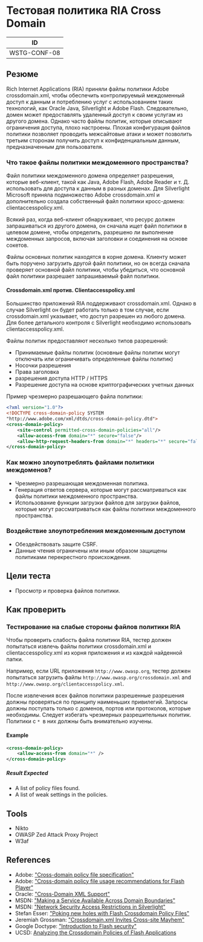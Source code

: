 # Тестовая политика RIA Cross Domain

| ID |
| ------------- |
| WSTG-CONF-08 |

## Резюме

Rich Internet Applications (RIA) приняли файлы политики Adobe crossdomain.xml, чтобы обеспечить контролируемый междоменный доступ к данным и потреблению услуг с использованием таких технологий, как Oracle Java, Silverlight и Adobe Flash. Следовательно, домен может предоставлять удаленный доступ к своим услугам из другого домена. Однако часто файлы политик, которые описывают ограничения доступа, плохо настроены. Плохая конфигурация файлов политики позволяет проводить межсайтовые атаки и может позволить третьим сторонам получить доступ к конфиденциальным данным, предназначенным для пользователя.

### Что такое файлы политики междоменного пространства?

Файл политики междоменного домена определяет разрешения, которые веб-клиент, такой как Java, Adobe Flash, Adobe Reader и т. Д. использовать для доступа к данным в разных доменах. Для Silverlight Microsoft приняла подмножество Adobe crossdomain.xml и дополнительно создала собственный файл политики кросс-домена: clientaccesspolicy.xml.

Всякий раз, когда веб-клиент обнаруживает, что ресурс должен запрашиваться из другого домена, он сначала ищет файл политики в целевом домене, чтобы определить, разрешено ли выполнение междоменных запросов, включая заголовки и соединения на основе сокетов.

Файлы основных политик находятся в корне домена. Клиенту может быть поручено загрузить другой файл политики, но он всегда сначала проверяет основной файл политики, чтобы убедиться, что основной файл политики разрешает запрашиваемый файл политики.

#### Crossdomain.xml против. Clientaccesspolicy.xml

Большинство приложений RIA поддерживают crossdomain.xml. Однако в случае Silverlight он будет работать только в том случае, если crossdomain.xml указывает, что доступ разрешен из любого домена. Для более детального контроля с Silverlight необходимо использовать clientaccesspolicy.xml.

Файлы политик предоставляют несколько типов разрешений:

- Принимаемые файлы политик (основные файлы политик могут отключать или ограничивать определенные файлы политик)
- Носочки разрешения
- Права заголовка
- разрешения доступа HTTP / HTTPS
- Разрешение доступа на основе криптографических учетных данных

Пример чрезмерно разрешающего файла политики:

```xml
<?xml version="1.0"?>
<!DOCTYPE cross-domain-policy SYSTEM
"http://www.adobe.com/xml/dtds/cross-domain-policy.dtd">
<cross-domain-policy>
    <site-control permitted-cross-domain-policies="all"/>
    <allow-access-from domain="*" secure="false"/>
    <allow-http-request-headers-from domain="*" headers="*" secure="false"/>
</cross-domain-policy>
```

### Как можно злоупотреблять файлами политики междоменов?

- Чрезмерно разрешающая междоменная политика.
- Генерация ответов сервера, которые могут рассматриваться как файлы политики междоменного пространства.
- Использование функции загрузки файлов для загрузки файлов, которые могут рассматриваться как файлы политики междоменного пространства.

### Воздействие злоупотребления междоменным доступом

- Обездействовать защите CSRF.
- Данные чтения ограничены или иным образом защищены политиками перекрестного происхождения.

## Цели теста

- Просмотр и проверка файлов политики.

## Как проверить

### Тестирование на слабые стороны файлов политики RIA

Чтобы проверить слабость файла политики RIA, тестер должен попытаться извлечь файлы политики crossdomain.xml и clientaccesspolicy.xml из корня приложения и из каждой найденной папки.

Например, если URL приложения `http://www.owasp.org`, тестер должен попытаться загрузить файлы `http://www.owasp.org/crossdomain.xml` and `http://www.owasp.org/clientaccesspolicy.xml`.

После извлечения всех файлов политики разрешенные разрешения должны проверяться по принципу наименьших привилегий. Запросы должны поступать только с доменов, портов или протоколов, которые необходимы. Следует избегать чрезмерных разрешительных политик. Политики с `* `в них должны быть внимательно изучены.

#### Example

```xml
<cross-domain-policy>
    <allow-access-from domain="*" />
</cross-domain-policy>
```

##### Result Expected

- A list of policy files found.
- A list of weak settings in the policies.

## Tools

- Nikto
- OWASP Zed Attack Proxy Project
- W3af

## References

- Adobe: ["Cross-domain policy file specification"](http://www.adobe.com/devnet/articles/crossdomain_policy_file_spec.html)
- Adobe: ["Cross-domain policy file usage recommendations for Flash Player"](http://www.adobe.com/devnet/flashplayer/articles/cross_domain_policy.html)
- Oracle: ["Cross-Domain XML Support"](http://www.oracle.com/technetwork/java/javase/plugin2-142482.html#CROSSDOMAINXML)
- MSDN: ["Making a Service Available Across Domain Boundaries"](http://msdn.microsoft.com/en-us/library/cc197955(v=vs.95).aspx)
- MSDN: ["Network Security Access Restrictions in Silverlight"](http://msdn.microsoft.com/en-us/library/cc645032(v=vs.95).aspx)
- Stefan Esser: ["Poking new holes with Flash Crossdomain Policy Files"](http://www.hardened-php.net/library/poking_new_holes_with_flash_crossdomain_policy_files.html)
- Jeremiah Grossman: ["Crossdomain.xml Invites Cross-site Mayhem"](http://jeremiahgrossman.blogspot.com/2008/05/crossdomainxml-invites-cross-site.html)
- Google Doctype: ["Introduction to Flash security"](http://code.google.com/p/doctype-mirror/wiki/ArticleFlashSecurity)
- UCSD: [Analyzing the Crossdomain Policies of Flash Applications](http://cseweb.ucsd.edu/~hovav/dist/crossdomain.pdf)
